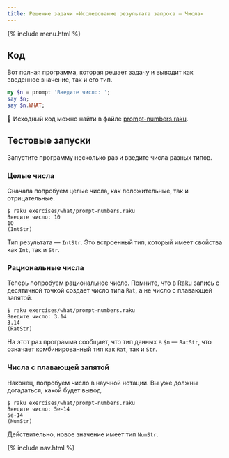 ```yaml
---
title: Решение задачи «Исследование результата запроса — Числа»
---
```


{% include menu.html %}

## Код

Вот полная программа, которая решает задачу и выводит как введенное значение, так и его тип.

```raku
my $n = prompt 'Введите число: ';
say $n;
say $n.WHAT;
```

🦋 Исходный код можно найти в файле [prompt-numbers.raku](https://github.com/ash/raku-course/blob/master/exercises/typed-variables/prompt-numbers.raku).

## Тестовые запуски

Запустите программу несколько раз и введите числа разных типов.

### Целые числа

Сначала попробуем целые числа, как положительные, так и отрицательные.

```console
$ raku exercises/what/prompt-numbers.raku
Введите число: 10
10
(IntStr)
```

Тип результата — `IntStr`. Это встроенный тип, который имеет свойства как `Int`, так и `Str`.

### Рациональные числа

Теперь попробуем рациональное число. Помните, что в Raku запись с десятичной точкой создает число типа `Rat`, а не число с плавающей запятой.

```console
$ raku exercises/what/prompt-numbers.raku
Введите число: 3.14
3.14
(RatStr)
```

На этот раз программа сообщает, что тип данных в `$n` — `RatStr`, что означает комбинированный тип как `Rat`, так и `Str`.

### Числа с плавающей запятой

Наконец, попробуем число в научной нотации. Вы уже должны догадаться, какой будет вывод.

```console
$ raku exercises/what/prompt-numbers.raku
Введите число: 5e-14
5e-14
(NumStr)
```

Действительно, новое значение имеет тип `NumStr`.

{% include nav.html %}